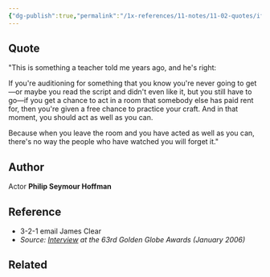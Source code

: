 ```yaml
---
{"dg-publish":true,"permalink":"/1x-references/11-notes/11-02-quotes/if-you-get-a-chance-to-act-in-a-room-that-somebody-else-has-paid-rent-for-then-you-re-given-a-free-chance-to-practice-your-craft-and-in-that-moment-you-should-act-as-well-as-you-can-philip-seymour-hoffman/","title":"if you get a chance to act in a room that somebody else has paid rent for, then you're given a free chance to practice your craft. And in that moment, you should act as well as you can - Philip Seymour Hoffman","created":"2024-05-17T13:10:16.077+03:00","updated":"2024-05-17T13:10:16.077+03:00"}
---
```



## Quote

"This is something a teacher told me years ago, and he's right:

If you're auditioning for something that you know you're never going to get—or maybe you read the script and didn't even like it, but you still have to go—if you get a chance to act in a room that somebody else has paid rent for, then you're given a free chance to practice your craft. And in that moment, you should act as well as you can.

Because when you leave the room and you have acted as well as you can, there's no way the people who have watched you will forget it."

## Author
Actor **Philip Seymour Hoffman** 

## Reference
- 3-2-1 email James Clear
- _Source:_ [_Interview_](https://click.convertkit-mail4.com/5qugnox88li7hv8w2x0bnfrdx7444un/kkhmh6hlzx8q3nhl/aHR0cHM6Ly93d3cueW91dHViZS5jb20vd2F0Y2g_dj1zNW1DVU5MRzY4aw==) _at the 63rd Golden Globe Awards (January 2006)_

## Related
